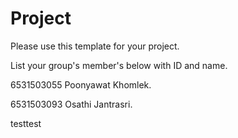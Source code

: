 Project
=============
Please use this template for your project.

List your group's member's below with ID and name.

6531503055 Poonyawat Khomlek.

6531503093 Osathi Jantrasri.

testtest

